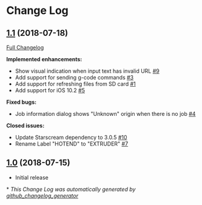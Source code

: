 # Change Log

## [1.1](https://github.com/gdombiak/OctoPod/tree/1.1) (2018-07-18)
[Full Changelog](https://github.com/gdombiak/OctoPod/compare/1.0...1.1)

**Implemented enhancements:**

- Show visual indication when input text has invalid URL [\#9](https://github.com/gdombiak/OctoPod/issues/9)
- Add support for sending g-code commands [\#3](https://github.com/gdombiak/OctoPod/issues/3)
- Add support for refreshing files from SD card [\#1](https://github.com/gdombiak/OctoPod/issues/1)
- Add support for iOS 10.2 [\#5](https://github.com/gdombiak/OctoPod/issues/5)

**Fixed bugs:**

- Job information dialog shows "Unknown" origin when there is no job [\#4](https://github.com/gdombiak/OctoPod/issues/4)

**Closed issues:**

- Update Starscream dependency to 3.0.5 [\#10](https://github.com/gdombiak/OctoPod/issues/10)
- Rename Label "HOTEND" to "EXTRUDER" [\#7](https://github.com/gdombiak/OctoPod/issues/7)

## [1.0](https://github.com/gdombiak/OctoPod/tree/1.0) (2018-07-15)

- Initial release

\* *This Change Log was automatically generated by [github_changelog_generator](https://github.com/skywinder/Github-Changelog-Generator)*
